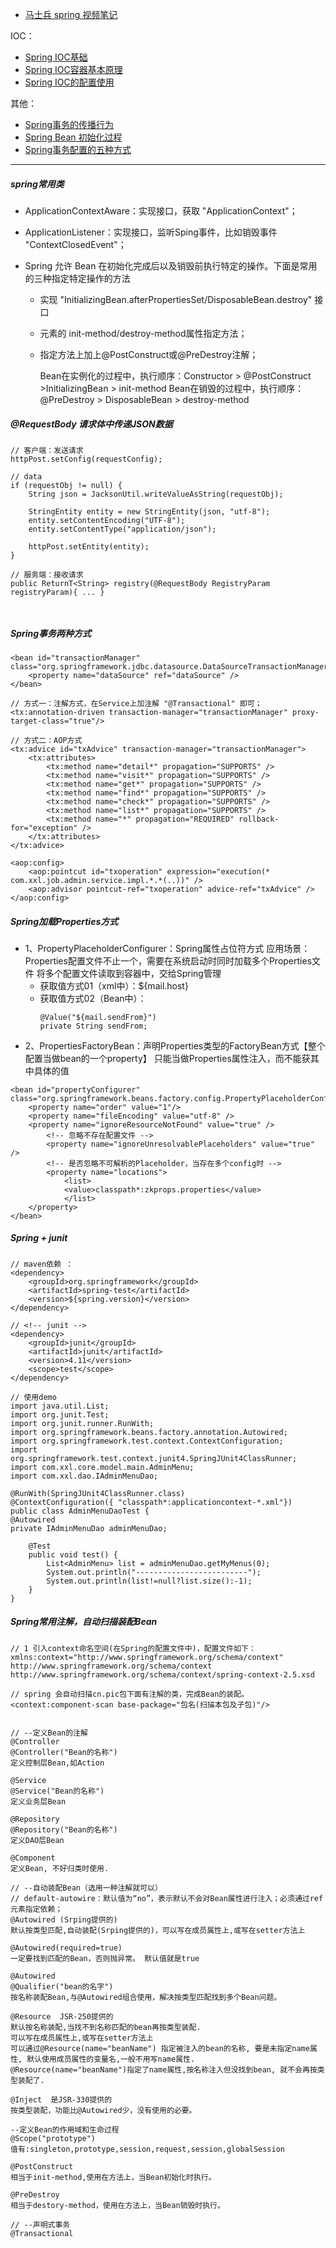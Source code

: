 - [马士兵 spring 视频笔记](http://www.cnblogs.com/baolibin528/p/3979975.html)

IOC：
- [Spring IOC基础](http://www.cnblogs.com/linjiqin/p/3407047.html)
- [Spring IOC容器基本原理](http://www.cnblogs.com/linjiqin/p/3407126.html)
- [Spring IOC的配置使用](http://www.cnblogs.com/linjiqin/p/3408306.html)

其他：
- [Spring事务的传播行为](http://www.cnblogs.com/yangy608/archive/2010/12/15/1907065.html)
- [Spring Bean 初始化过程](http://m635674608.iteye.com/blog/2149665)
- [Spring事务配置的五种方式](http://www.blogjava.net/robbie/archive/2009/04/05/264003.html)
---

##### spring常用类
- ApplicationContextAware：实现接口，获取 "ApplicationContext"；
- ApplicationListener：实现接口，监听Sping事件，比如销毁事件 "ContextClosedEvent"；

- Spring 允许 Bean 在初始化完成后以及销毁前执行特定的操作。下面是常用的三种指定特定操作的方法
    - 实现 "InitializingBean.afterPropertiesSet/DisposableBean.destroy" 接口
    - <bean> 元素的 init-method/destroy-method属性指定方法；
    - 指定方法上加上@PostConstruct或@PreDestroy注解；


        Bean在实例化的过程中，执行顺序：Constructor > @PostConstruct >InitializingBean > init-method
        Bean在销毁的过程中，执行顺序：@PreDestroy > DisposableBean > destroy-method

##### @RequestBody 请求体中传递JSON数据
```
// 客户端：发送请求
httpPost.setConfig(requestConfig);

// data
if (requestObj != null) {
    String json = JacksonUtil.writeValueAsString(requestObj);

    StringEntity entity = new StringEntity(json, "utf-8");
    entity.setContentEncoding("UTF-8");
    entity.setContentType("application/json");

    httpPost.setEntity(entity);
}

// 服务端：接收请求
public ReturnT<String> registry(@RequestBody RegistryParam registryParam){ ... }



```

##### Spring事务两种方式
```
<bean id="transactionManager" class="org.springframework.jdbc.datasource.DataSourceTransactionManager">
    <property name="dataSource" ref="dataSource" />
</bean>

// 方式一：注解方式，在Service上加注解 "@Transactional" 即可；
<tx:annotation-driven transaction-manager="transactionManager" proxy-target-class="true"/>

// 方式二：AOP方式
<tx:advice id="txAdvice" transaction-manager="transactionManager">
    <tx:attributes>
        <tx:method name="detail*" propagation="SUPPORTS" />
        <tx:method name="visit*" propagation="SUPPORTS" />
        <tx:method name="get*" propagation="SUPPORTS" />
        <tx:method name="find*" propagation="SUPPORTS" />
        <tx:method name="check*" propagation="SUPPORTS" />
        <tx:method name="list*" propagation="SUPPORTS" />
        <tx:method name="*" propagation="REQUIRED" rollback-for="exception" />
    </tx:attributes>
</tx:advice>

<aop:config>
    <aop:pointcut id="txoperation" expression="execution(* com.xxl.job.admin.service.impl.*.*(..))" />
    <aop:advisor pointcut-ref="txoperation" advice-ref="txAdvice" />
</aop:config>

```

##### Spring加载Properties方式
- 1、PropertyPlaceholderConfigurer：Spring属性占位符方式
应用场景：Properties配置文件不止一个，需要在系统启动时同时加载多个Properties文件
将多个配置文件读取到容器中，交给Spring管理
    - 获取值方式01（xml中）：${mail.host}
    - 获取值方式02（Bean中）：
        ```
        @Value("${mail.sendFrom}")
        private String sendFrom;
        ```
- 2、PropertiesFactoryBean：声明Properties类型的FactoryBean方式【整个配置当做bean的一个property】
只能当做Properties属性注入，而不能获其中具体的值
```
<bean id="propertyConfigurer" class="org.springframework.beans.factory.config.PropertyPlaceholderConfigurer">
    <property name="order" value="1"/>
    <property name="fileEncoding" value="utf-8" />
    <property name="ignoreResourceNotFound" value="true" />	
        <!-- 忽略不存在配置文件 -->
        <property name="ignoreUnresolvablePlaceholders" value="true" />	
        <!-- 是否忽略不可解析的Placeholder，当存在多个config时 -->
        <property name="locations">
            <list>
            <value>classpath*:zkprops.properties</value>
            </list>
    </property>
</bean>
```

##### Spring + junit
```
// maven依赖 ：
<dependency>
    <groupId>org.springframework</groupId>
    <artifactId>spring-test</artifactId>
    <version>${spring.version}</version>
</dependency>

// <!-- junit -->
<dependency>
    <groupId>junit</groupId>
    <artifactId>junit</artifactId>
    <version>4.11</version>
    <scope>test</scope>
</dependency>

// 使用demo
import java.util.List;
import org.junit.Test;
import org.junit.runner.RunWith;
import org.springframework.beans.factory.annotation.Autowired;
import org.springframework.test.context.ContextConfiguration;
import org.springframework.test.context.junit4.SpringJUnit4ClassRunner;
import com.xxl.core.model.main.AdminMenu;
import com.xxl.dao.IAdminMenuDao;

@RunWith(SpringJUnit4ClassRunner.class)
@ContextConfiguration({ "classpath*:applicationcontext-*.xml"})
public class AdminMenuDaoTest {
@Autowired
private IAdminMenuDao adminMenuDao;

    @Test
    public void test() {
        List<AdminMenu> list = adminMenuDao.getMyMenus(0);
        System.out.println("-------------------------");
        System.out.println(list!=null?list.size():-1);
    }
}
```

##### Spring常用注解，自动扫描装配Bean
```
// 1 引入context命名空间(在Spring的配置文件中)，配置文件如下：
xmlns:context="http://www.springframework.org/schema/context"
http://www.springframework.org/schema/context
http://www.springframework.org/schema/context/spring-context-2.5.xsd

// spring 会自动扫描cn.pic包下面有注解的类，完成Bean的装配。
<context:component-scan base-package="包名(扫描本包及子包)"/>


// --定义Bean的注解
@Controller
@Controller("Bean的名称")
定义控制层Bean,如Action

@Service
@Service("Bean的名称")
定义业务层Bean

@Repository
@Repository("Bean的名称")
定义DAO层Bean

@Component
定义Bean, 不好归类时使用.

// --自动装配Bean（选用一种注解就可以）
// default-autowire：默认值为“no”，表示默认不会对Bean属性进行注入；必须通过ref元素指定依赖；
@Autowired (Srping提供的)
默认按类型匹配,自动装配(Srping提供的)，可以写在成员属性上,或写在setter方法上

@Autowired(required=true) 
一定要找到匹配的Bean，否则抛异常。 默认值就是true

@Autowired
@Qualifier("bean的名字")
按名称装配Bean,与@Autowired组合使用，解决按类型匹配找到多个Bean问题。

@Resource  JSR-250提供的
默认按名称装配,当找不到名称匹配的bean再按类型装配.
可以写在成员属性上,或写在setter方法上
可以通过@Resource(name="beanName") 指定被注入的bean的名称, 要是未指定name属性, 默认使用成员属性的变量名,一般不用写name属性.
@Resource(name="beanName")指定了name属性,按名称注入但没找到bean, 就不会再按类型装配了.

@Inject  是JSR-330提供的
按类型装配，功能比@Autowired少，没有使用的必要。

--定义Bean的作用域和生命过程
@Scope("prototype")
值有:singleton,prototype,session,request,session,globalSession

@PostConstruct
相当于init-method,使用在方法上，当Bean初始化时执行。

@PreDestroy
相当于destory-method，使用在方法上，当Bean销毁时执行。

// --声明式事务
@Transactional 
```
